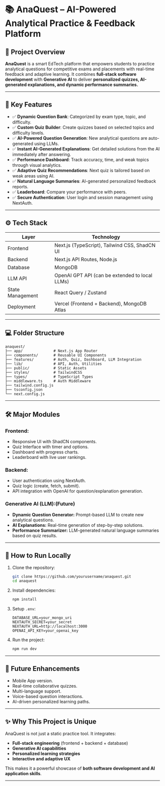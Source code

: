 # 📚 AnaQuest – AI-Powered Analytical Practice & Feedback Platform

## 🚀 Project Overview

**AnaQuest** is a smart EdTech platform that empowers students to practice analytical questions for competitive exams and placements with real-time feedback and adaptive learning. It combines **full-stack software development** with **Generative AI** to deliver **personalized quizzes, AI-generated explanations, and dynamic performance summaries.**

---

## 🌟 Key Features

* ✅ **Dynamic Question Bank**: Categorized by exam type, topic, and difficulty.
* ✅ **Custom Quiz Builder**: Create quizzes based on selected topics and difficulty levels.
* ✅ **AI-Powered Question Generation**: New analytical questions are auto-generated using LLMs.
* ✅ **Instant AI-Generated Explanations**: Get detailed solutions from the AI immediately after answering.
* ✅ **Performance Dashboard**: Track accuracy, time, and weak topics through visual analytics.
* ✅ **Adaptive Quiz Recommendations**: Next quiz is tailored based on weak areas using AI.
* ✅ **Natural Language Summaries**: AI-generated personalized feedback reports.
* ✅ **Leaderboard**: Compare your performance with peers.
* ✅ **Secure Authentication**: User login and session management using NextAuth.

---

## ⚙️ Tech Stack

| Layer            | Technology                                     |
| ---------------- | ---------------------------------------------- |
| Frontend         | Next.js (TypeScript), Tailwind CSS, ShadCN UI  |
| Backend          | Next.js API Routes, Node.js     |
| Database         | MongoDB                    |
| LLM API          | OpenAI GPT API (can be extended to local LLMs) |
| State Management | React Query / Zustand                          |
| Deployment       | Vercel (Frontend + Backend), MongoDB Atlas     |

---

## 💻 Folder Structure

```
anaquest/
├── app/              # Next.js App Router
├── components/       # Reusable UI Components
├── features/         # Auth, Quiz, Dashboard, LLM Integration
├── lib/              # API, Auth, Utilities
├── public/           # Static Assets
├── styles/           # TailwindCSS
├── types/            # TypeScript Types
├── middleware.ts     # Auth Middleware
├── tailwind.config.js
├── tsconfig.json
└── next.config.js
```

---

## 🛠️ Major Modules

### Frontend:

* Responsive UI with ShadCN components.
* Quiz Interface with timer and options.
* Dashboard with progress charts.
* Leaderboard with live user rankings.

### Backend:

* User authentication using NextAuth.
* Quiz logic (create, fetch, submit).
* API integration with OpenAI for question/explanation generation.

### Generative AI (LLM):(Future)

* **Dynamic Question Generator:** Prompt-based LLM to create new analytical questions.
* **AI Explanations:** Real-time generation of step-by-step solutions.
* **Performance Summarizer:** LLM-generated natural language summaries based on quiz results.

---



## 🚀 How to Run Locally

1. Clone the repository:

   ```bash
   git clone https://github.com/yourusername/anaquest.git
   cd anaquest
   ```
2. Install dependencies:

   ```bash
   npm install
   ```
3. Setup `.env`:

   ```
   DATABASE_URL=your_mongo_uri
   NEXTAUTH_SECRET=your_secret
   NEXTAUTH_URL=http://localhost:3000
   OPENAI_API_KEY=your_openai_key
   ```
4. Run the project:

   ```bash
   npm run dev
   ```

---

## 📢 Future Enhancements

* Mobile App version.
* Real-time collaborative quizzes.
* Multi-language support.
* Voice-based question interactions.
* AI-driven personalized learning paths.

---

## ✨ Why This Project is Unique

AnaQuest is not just a static practice tool. It integrates:

* **Full-stack engineering** (frontend + backend + database)
* **Generative AI capabilities**
* **Personalized learning strategies**
* **Interactive and adaptive UX**

This makes it a powerful showcase of **both software development and AI application skills**.

---

